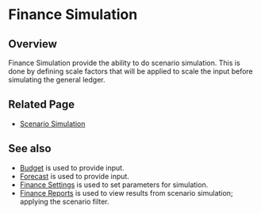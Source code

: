 # Finance Simulation
## Overview
Finance Simulation provide the ability to do scenario simulation. This is done by defining scale factors that will be applied to scale the input before simulating the general ledger.
<br/>

## Related Page
-  [Scenario Simulation](finance-simulation/simulation)

## See also
-  [Budget](../../workbooks/financial-planning/budget.md) is used to provide input.
-  [Forecast](../../workbooks/financial-planning/forecast.md) is used to provide input.
-  [Finance Settings](../../workbooks/financial-planning/finance-settings.md) is used to set parameters for simulation.
-  [Finance Reports](../../workbooks/financial-planning/finance-reports.md) is used to view results from scenario simulation; applying the scenario filter.

<br/>

